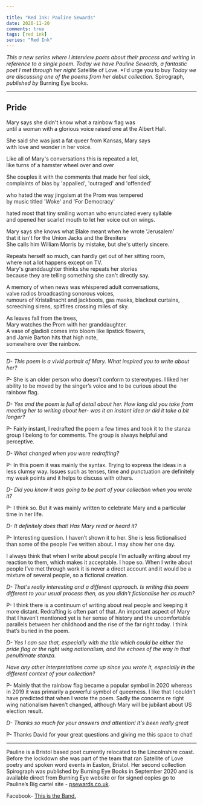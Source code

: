 ```yaml
---
  
title: "Red Ink: Pauline Sewards"
date: 2020-11-20
comments: true  
tags: [red ink]
series: "Red Ink"
---
```

*This a new series where I interview poets about their process and writing in reference to a single poem. Today we have Pauline Sewards, a fantastic poet I met through her night* Satellite of Love. *I'd urge you to buy  *Today we are discussing one of the poems from her debut collection.* Spirograph, *published by* Burning Eye books.

***
## Pride

Mary says she didn't know what a rainbow flag was  
until a woman with a glorious voice raised one at the Albert Hall.  

She said she was just a fat queer from Kansas, Mary says  
with love and wonder in her voice.  

Like all of Mary's conversations this is repeated a lot,  
like turns of a hamster wheel over and over  

She couples it with the comments that made her feel sick,  
complaints of bias by 'appalled', 'outraged' and 'offended'  

who hated the way jingoism at the Prom was tempered  
by music titled 'Woke' and 'For Democracy'  

hated most that tiny smiling woman who enunciated every syllable  
and opened her scarlet mouth to let her voice out on wings.  

Mary says she knows what Blake meant when he wrote 'Jerusalem'  
that it isn't for the Union Jacks and the Brexiters  
She calls him William Morris by mistake, but she's utterly sincere.  

Repeats herself so much, can hardly get out of her sitting room,  
where not a lot happens except on TV.  
Mary's granddaughter thinks she repeats her stories  
because they are telling something she can't directly say.  

A memory of when news was whispered adult conversations,  
valve radios broadcasting sonorous voices,  
rumours of Kristallnacht and jackboots, gas masks, blackout curtains,  
screeching sirens, spitfires crossing miles of sky.  

As leaves fall from the trees,  
Mary watches the Prom with her granddaughter.  
A vase of gladioli comes into bloom like lipstick flowers,  
and Jamie Barton hits that high note,  
somewhere over the rainbow.  
***
*D- This poem is a vivid portrait of Mary. What inspired you to write about her?*

P- She is an older person who doesn’t conform to stereotypes. I liked her ability to be moved by the singer’s voice and to be curious about the rainbow flag.

*D- Yes and the poem is full of detail about her. How long did you take from meeting her to writing about her- was it an instant idea or did it take a bit longer?*

P- Fairly instant, I redrafted the poem a few times and took it to the stanza group I belong to for comments. The group is always helpful and perceptive.

*D- What changed when you were redrafting?*

P- In this poem it was mainly the syntax. Trying to express the ideas in a less clumsy way. Issues such as  tenses, time and punctuation are definitely my weak points and it helps to discuss with others.

*D- Did you know it was going to be part of your collection when you wrote it?*

P- I think so. But it was mainly written to celebrate Mary and a particular time in her life.

*D- It definitely does that! Has Mary read or heard it?*

P- Interesting question. I haven’t shown it to her. She is less fictionalised than some of the people I’ve written about. I may show her one day.

I always think that when I write about people I’m actually writing about my reaction to them, which makes it acceptable. I hope so. When I write about people I’ve met through work it is never a direct account and it would be a mixture of several people, so a fictional creation.

*D- That's really interesting and a different  approach. Is writing this poem different to your usual process then, as you didn't fictionalise her as much?*

P- I think there is a continuum of writing about real people and keeping it more distant. Redrafting is often part of that. An important aspect of Mary that I haven’t mentioned yet is her sense of history and the uncomfortable parallels between her childhood and the rise of the far right today. I think that’s buried in the poem.

*D- Yes I can see that, especially with the title which could be either the pride flag or the right wing nationalism, and the echoes of the way in that penultimate stanza.*

*Have any other interpretations come up since you wrote it, especially in the different context of your collection?*

P- Mainly that the rainbow flag became a popular symbol in 2020 whereas in 2019 it was primarily a powerful symbol of queerness. I like that I couldn’t have predicted that when I wrote the poem. Sadly the concerns re right wing nationalism haven’t changed, although Mary will be jubilant about US election result.

*D- Thanks so much for your answers and attention! It's been really great*

P- Thanks David for your great questions and giving me this space to chat!
***
Pauline is a Bristol based poet currently relocated to the Lincolnshire coast. Before the lockdown she was part of the team that ran Satellite of Love poetry and spoken word events in Easton, Bristol. Her second collection Spirograph was published by Burning Eye Books in September 2020 and is available direct from Burning Eye website or for signed copies go to Pauline’s Big cartel site - [psewards.co.uk](psewards.co.uk).

Facebook- [This is the Band.](https://www.facebook.com/thisistheband)
